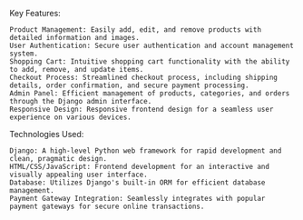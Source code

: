 Key Features:

    Product Management: Easily add, edit, and remove products with detailed information and images.
    User Authentication: Secure user authentication and account management system.
    Shopping Cart: Intuitive shopping cart functionality with the ability to add, remove, and update items.
    Checkout Process: Streamlined checkout process, including shipping details, order confirmation, and secure payment processing.
    Admin Panel: Efficient management of products, categories, and orders through the Django admin interface.
    Responsive Design: Responsive frontend design for a seamless user experience on various devices.

Technologies Used:

    Django: A high-level Python web framework for rapid development and clean, pragmatic design.
    HTML/CSS/JavaScript: Frontend development for an interactive and visually appealing user interface.
    Database: Utilizes Django's built-in ORM for efficient database management.
    Payment Gateway Integration: Seamlessly integrates with popular payment gateways for secure online transactions.
